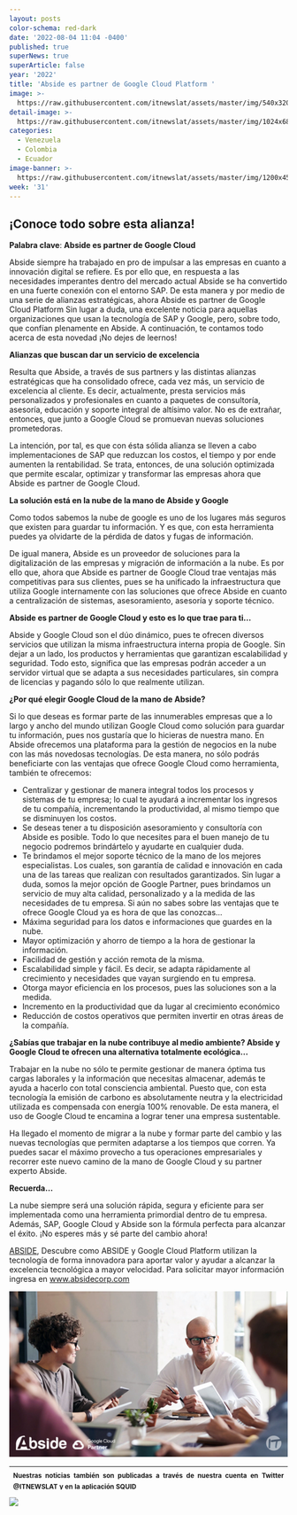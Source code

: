 ```yaml
---
layout: posts
color-schema: red-dark
date: '2022-08-04 11:04 -0400'
published: true
superNews: true
superArticle: false
year: '2022'
title: 'Abside es partner de Google Cloud Platform '
image: >-
  https://raw.githubusercontent.com/itnewslat/assets/master/img/540x320/Abside-Google-p.jpg
detail-image: >-
  https://raw.githubusercontent.com/itnewslat/assets/master/img/1024x680/Abside-Google-g.jpg
categories:
  - Venezuela
  - Colombia
  - Ecuador
image-banner: >-
  https://raw.githubusercontent.com/itnewslat/assets/master/img/1200x450/Abside-Articulo-Agosto.jpg
week: '31'
---
```

## ¡Conoce todo sobre esta alianza!

**Palabra clave**: **Abside es partner de Google Cloud**

Abside siempre ha trabajado en pro de impulsar a las empresas en cuanto a innovación digital se refiere. Es por ello que, en respuesta a las necesidades imperantes dentro del mercado actual Abside se ha convertido en una fuerte conexión con el entorno SAP. De esta manera y por medio de una serie de alianzas estratégicas, ahora Abside es partner de Google Cloud Platform Sin lugar a duda, una excelente noticia para aquellas organizaciones que usan la tecnología de SAP y Google, pero, sobre todo, que confían plenamente en Abside. A continuación, te contamos todo acerca de esta novedad ¡No dejes de leernos!

**Alianzas que buscan dar un servicio de excelencia**

Resulta que Abside, a través de sus partners y las distintas alianzas estratégicas que ha consolidado ofrece, cada vez más, un servicio de excelencia al cliente. Es decir, actualmente, presta servicios más personalizados y profesionales en cuanto a paquetes de consultoría, asesoría, educación y soporte integral de altísimo valor. No es de extrañar, entonces, que junto a Google Cloud se promuevan nuevas soluciones prometedoras. 

La intención, por tal, es que con ésta sólida alianza se lleven a cabo implementaciones de SAP que reduzcan los costos, el tiempo y por ende aumenten la rentabilidad. Se trata, entonces, de una solución optimizada que permite escalar, optimizar y transformar las empresas ahora que Abside es partner de Google Cloud. 

**La solución está en la nube de la mano de Abside y Google**

Como todos sabemos la nube de google es uno de los lugares más seguros que existen para guardar tu información. Y es que, con esta herramienta puedes ya olvidarte de la pérdida de datos y fugas de información. 

De igual manera, Abside es un proveedor de soluciones para la digitalización de las empresas y migración de información a la nube. Es por ello que, ahora que Abside es partner de Google Cloud trae ventajas más competitivas para sus clientes, pues se ha unificado la infraestructura que utiliza Google internamente con las soluciones que ofrece Abside en cuanto a centralización de sistemas, asesoramiento, asesoría y soporte técnico. 

**Abside es partner de Google Cloud y esto es lo que trae para ti…**

Abside y Google Cloud son el dúo dinámico, pues te ofrecen diversos servicios que utilizan la misma infraestructura interna propia de Google. Sin dejar a un lado, los productos y herramientas que garantizan escalabilidad y seguridad. Todo esto, significa que las empresas podrán acceder a un servidor virtual que se adapta a sus necesidades particulares, sin compra de licencias y pagando sólo lo que realmente utilizan. 

**¿Por qué elegir Google Cloud de la mano de Abside?**

Si lo que deseas es formar parte de las innumerables empresas que a lo largo y ancho del mundo utilizan Google Cloud como solución para guardar tu información, pues nos gustaría que lo hicieras de nuestra mano. En Abside ofrecemos una plataforma para la gestión de negocios en la nube con las más novedosas tecnologías. 
De esta manera, no sólo podrás beneficiarte con las ventajas que ofrece Google Cloud como herramienta, también te ofrecemos:

- Centralizar y gestionar de manera integral todos los procesos y sistemas de tu empresa; lo cual te ayudará a incrementar los ingresos de tu compañía, incrementando la productividad, al mismo tiempo que se disminuyen los costos.
- Se deseas tener a tu disposición asesoramiento y consultoría con Abside es posible. Todo lo que necesites para el buen manejo de tu negocio  podremos brindártelo y ayudarte en cualquier duda. 
- Te brindamos el mejor soporte técnico de la mano de los mejores especialistas. Los cuales, son garantía de calidad e innovación en cada una de las tareas que realizan con resultados garantizados. 
Sin lugar a duda, somos la mejor opción de Google Partner, pues brindamos un servicio de muy alta calidad, personalizado y a la medida de las necesidades de tu empresa. 
Si aún no sabes sobre las ventajas que te ofrece Google Cloud ya es hora de que las conozcas… 
- Máxima seguridad para los datos e informaciones que guardes en la nube. 
- Mayor optimización y ahorro de tiempo a la hora de gestionar la información.
- Facilidad de gestión y acción remota de la misma.
- Escalabilidad simple y fácil. Es decir, se adapta rápidamente al crecimiento y necesidades que vayan surgiendo en tu empresa. 
- Otorga mayor eficiencia en los procesos, pues las soluciones son a la medida. 
- Incremento en la productividad que da lugar al crecimiento económico
- Reducción de costos operativos que permiten invertir en otras áreas de la compañía. 

**¿Sabías que trabajar en la nube contribuye al medio ambiente? Abside y Google Cloud te ofrecen una alternativa totalmente ecológica…**

Trabajar en la nube no sólo te permite gestionar de manera óptima tus cargas laborales y la información que necesitas almacenar, además te ayuda a hacerlo con total consciencia ambiental. Puesto que, con esta tecnología la emisión de carbono es absolutamente neutra y la electricidad utilizada es compensada con energía 100% renovable. De esta manera, el uso de Google Cloud te encamina a lograr tener una empresa sustentable. 

Ha llegado el momento de migrar a la nube y formar parte del cambio y las nuevas tecnologías que permiten adaptarse a los tiempos que corren. Ya puedes sacar el máximo provecho a tus operaciones empresariales y recorrer este nuevo camino de la mano de Google Cloud y su partner experto Abside. 

**Recuerda…**

La nube siempre será una solución rápida, segura y eficiente para ser implementada como una herramienta primordial dentro de tu empresa. Además, SAP, Google Cloud y Abside son la fórmula perfecta para alcanzar el éxito. ¡No esperes más y sé parte del cambio ahora!

[ABSIDE](https://www.absidecorp.com/), Descubre como ABSIDE y Google Cloud Platform utilizan la tecnología de forma innovadora para aportar valor y ayudar a alcanzar la excelencia tecnológica a mayor velocidad. Para solicitar mayor información ingresa en www.absidecorp.com

![](https://raw.githubusercontent.com/itnewslat/assets/master/img/540x320/Abside-Google-p.jpg)

<table style="height: 42px;" width="569">
<tbody>
<tr>
<td style="text-align: justify;"><sub><strong>Nuestras noticias también son publicadas a través de nuestra cuenta en Twitter <a href="https://twitter.com/itnewslat?lang=es">@ITNEWSLAT</a> y en la aplicación <a href="https://squidapp.co/en/">SQUID</a></strong></sub></td>
</tr>
</tbody>
</table>

<img src="https://tracker.metricool.com/c3po.jpg?hash=56f88a41e39ab42c063cc51676587a04"/>